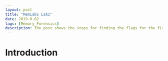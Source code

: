 ```yaml
---
layout: post
title: "MemLabs Lab1"
date: 2019-0-02
tags: [Memory Forensics] 
description: The post shows the steps for finding the flags for the first challenge of MemLabs.
---
```


# Introduction
